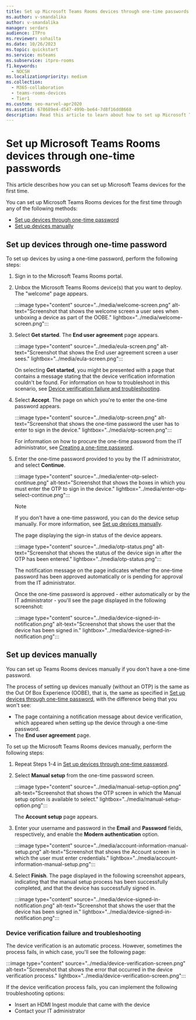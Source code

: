 ```yaml
---
title: Set up Microsoft Teams Rooms devices through one-time passwords
ms.author: v-smandalika
author: v-smandalika
manager: serdars
audience: ITPro
ms.reviewer: sohailta
ms.date: 10/26/2023
ms.topic: quickstart
ms.service: msteams
ms.subservice: itpro-rooms
f1.keywords: 
  - NOCSH
ms.localizationpriority: medium
ms.collection: 
  - M365-collaboration
  - teams-rooms-devices
  - Tier1
ms.custom: seo-marvel-apr2020
ms.assetid: 678689e4-d547-499b-be64-7d8f16dd8668
description: Read this article to learn about how to set up Microsoft Teams Rooms devices for the first time.
---
```


# Set up Microsoft Teams Rooms devices through one-time passwords

This article describes how you can set up Microsoft Teams devices for the first time.

You can set up Microsoft Teams Rooms devices for the first time through any of the following methods:

- [Set up devices through one-time password](#set-up-devices-through-one-time-password)
- [Set up devices manually](#set-up-devices-manually)

## Set up devices through one-time password

To set up devices by using a one-time password, perform the following steps:

1. Sign in to the Microsoft Teams Rooms portal.
1. Unbox the Microsoft Teams Rooms device(s) that you want to deploy. The "welcome" page appears.

   :::image type="content" source="../media/welcome-screen.png" alt-text="Screenshot that shows the welcome screen a user sees when unboxing a device as part of the OOBE." lightbox="../media/welcome-screen.png":::


1. Select **Get started**. The **End user agreement** page appears.

   :::image type="content" source="../media/eula-screen.png" alt-text="Screenshot that shows the End user agreement screen a user sees." lightbox="../media/eula-screen.png":::


   On selecting **Get started**, you might be presented with a page that contains a message stating that the device verification information couldn't be found. For information on how to troubleshoot in this scenario, see [Device verification failure and troubleshooting](#device-verification-failure-and-troubleshooting).

1. Select **Accept**. The page on which you're to enter the one-time password appears.

   :::image type="content" source="../media/otp-screen.png" alt-text="Screenshot that shows the one-time password the user has to enter to sign in the device." lightbox="../media/otp-screen.png":::

   For information on how to procure the one-time password from the IT administrator, see [Creating a one-time password](create-otp.md#create-a-one-time-password).

1. Enter the one-time password provided to you by the IT administrator, and select **Continue**.

   :::image type="content" source="../media/enter-otp-select-continue.png" alt-text="Screenshot that shows the boxes in which you must enter the OTP to sign in the device." lightbox="../media/enter-otp-select-continue.png":::

   > [!NOTE]
   > If you don't have a one-time password, you can do the device setup manually. For more information, see [Set up devices manually](#set-up-devices-manually).

   The page displaying the sign-in status of the device appears.

   :::image type="content" source="../media/otp-status.png" alt-text="Screenshot that shows the status of the device sign in after the OTP has been entered." lightbox="../media/otp-status.png":::

   The notification message on the page indicates whether the one-time password has been approved automatically or is pending for approval from the IT administrator.

   Once the one-time password is approved - either automatically or by the IT administrator - you'll see the page displayed in the following screenshot:

   :::image type="content" source="../media/device-signed-in-notification.png" alt-text="Screenshot that shows the user that the device has been signed in." lightbox="../media/device-signed-in-notification.png":::

## Set up devices manually

You can set up Teams Rooms devices manually if you don't have a one-time password.

The process of setting up devices manually (without an OTP) is the same as the Out Of Box Experience (OOBE), that is, the same as specified in [Set up devices through one-time password](#set-up-devices-through-one-time-password), with the difference being that you won't see:

- The page containing a notification message about device verification, which appeared when setting up the device through a one-time password.
- The **End user agreement** page.

To set up the Microsoft Teams Rooms devices manually, perform the following steps:

1. Repeat Steps 1-4 in [Set up devices through one-time password](#set-up-devices-through-one-time-password).
1. Select **Manual setup** from the one-time password screen.

   :::image type="content" source="../media/manual-setup-option.png" alt-text="Screenshot that shows the OTP screen in which the Manual setup option is available to select." lightbox="../media/manual-setup-option.png":::

   The **Account setup** page appears.

1. Enter your username and password in the **Email** and **Password** fields, respectively, and enable the **Modern authentication** option.

   :::image type="content" source="../media/account-information-manual-setup.png" alt-text="Screenshot that shows the Account screen in which the user must enter credentials." lightbox="../media/account-information-manual-setup.png":::

1. Select **Finish**. The page displayed in the following screenshot appears, indicating that the manual setup process has been successfully completed, and that the device has successfully signed in.

   :::image type="content" source="../media/device-signed-in-notification.png" alt-text="Screenshot that shows the user that the device has been signed in." lightbox="../media/device-signed-in-notification.png":::

### Device verification failure and troubleshooting

The device verification is an automatic process. However, sometimes the process fails, in which case, you'll see the following page:

:::image type="content" source="../media/device-verification-screen.png" alt-text="Screenshot that shows the error that occurred in the device verification process." lightbox="../media/device-verification-screen.png":::

If the device verification process fails, you can implement the following troubleshooting options:

- Insert an HDMI Ingest module that came with the device
- Contact your IT administrator
